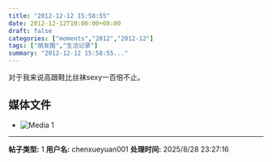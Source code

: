 ```yaml
---
title: "2012-12-12 15:58:55"
date: 2012-12-12T10:00:00+08:00
draft: false
categories: ["moments","2012","2012-12"]
tags: ["朋友圈","生活记录"]
summary: "2012-12-12 15:58:55..."
---
```


对于我来说高跟鞋比丝袜sexy一百倍不止。

## 媒体文件

- ![Media 1](/Moments/photos/2012-12-12/201212121558550.jpg)

---

**帖子类型:** 1
**用户名:** chenxueyuan001
**处理时间:** 2025/8/28 23:27:16